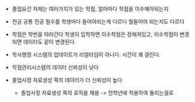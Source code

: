 
- 졸업요건 자체는 여러가지가 있는
	학점, 얼마마다 학점을 이수해야되는지
	
- 전공 공통 전공 필수를 학생마다 들어야되는게 다르다
	뭘들어야 되는지도 다르다

- 학점은 학번을 따라간다
	학생이 입학하면 이수학점은 정해져있고, 이수학점이 변경되면 데이터도 같이 변경된다.

- 학사행정 시스템의 업데이트가 리얼타임이 아니다. 시간이 꽤 걸린다.

- 학점관리시스템의 데이터 신뢰성이 낮다

- 졸업사정 자료생성 쪽의 데이터가 더 신뢰성이 높다
	- 졸업사정 자료생성 쪽의 로직을 채용 -> 전학년에 적용하여 돌리는걸로 